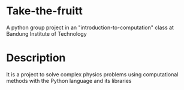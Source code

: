# Take-the-fruitt
A python group project in an "introduction-to-computation" class at Bandung Institute of Technology
# Description
It is a project to solve complex physics problems using computational methods with the Python language and its libraries

